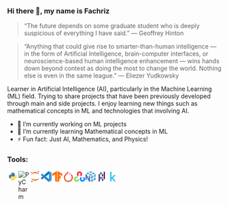 ### Hi there 👋, my name is Fachriz
> “The future depends on some graduate student who is deeply suspicious of everything I have said.” — Geoffrey Hinton

> “Anything that could give rise to smarter-than-human intelligence — in the form of Artificial Intelligence, brain-computer interfaces, or neuroscience-based human intelligence enhancement — wins hands down beyond contest as doing the most to change the world. Nothing else is even in the same league.” — Eliezer Yudkowsky

Learner in Artificial Intelligence (AI), particularly in the Machine Learning (ML) field. Trying to share projects that have been previously developed through main and side projects. I enjoy learning new things such as mathematical concepts in ML and technologies that involving AI. 

- 🔭 I’m currently working on ML projects 
- 🌱 I’m currently learning Mathematical concepts in ML 
- ⚡ Fun fact: Just AI, Mathematics, and Physics! 

### Tools:

[<img align="left" alt="Python" width="26px" src="https://raw.githubusercontent.com/github/explore/80688e429a7d4ef2fca1e82350fe8e3517d3494d/topics/python/python.png" />](https://python.org/)
[<img align="left" alt="PyCharm" width="26px" src="https://img.icons8.com/color/452/pycharm.png" />](https://www.jetbrains.com/pycharm/)
[<img align="left" alt="Jupyter Notebook" width="26px" src="https://raw.githubusercontent.com/devicons/devicon/master/icons/jupyter/jupyter-original.svg" />](https://jupyter.org/)
[<img align="left" alt="Visual Studio Code" width="26px" src="https://raw.githubusercontent.com/devicons/devicon/master/icons/vscode/vscode-original.svg" />](https://code.visualstudio.com/)
[<img align="left" alt="TensorFlow" width="26px" src="https://raw.githubusercontent.com/devicons/devicon/master/icons/tensorflow/tensorflow-original.svg" />](https://www.tensorflow.org)
[<img align="left" alt="PyTorch" width="26px" src="https://raw.githubusercontent.com/devicons/devicon/master/icons/pytorch/pytorch-original.svg" />](https://pytorch.org/)
[<img align="left" alt="OpenCV" width="26px" src="https://raw.githubusercontent.com/devicons/devicon/master/icons/opencv/opencv-original.svg" />](https://opencv.org/)
[<img align="left" alt="Numpy" width="26px" src="https://raw.githubusercontent.com/devicons/devicon/master/icons/numpy/numpy-original.svg" />](https://numpy.org/)
[<img align="left" alt="Pandas" width="26px" src="https://raw.githubusercontent.com/devicons/devicon/master/icons/pandas/pandas-original.svg" />](https://pandas.pydata.org/)
[<img align="left" alt="Kaggle" width="26px" src="https://raw.githubusercontent.com/devicons/devicon/master/icons/kaggle/kaggle-original.svg" />](https://www.kaggle.com/)
